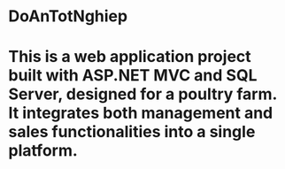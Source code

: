 # DoAnTotNghiep
# This is a web application project built with ASP.NET MVC and SQL Server, designed for a poultry farm. It integrates both management and sales functionalities into a single platform.
